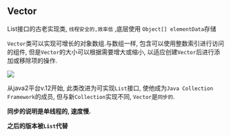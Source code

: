 ## Vector

List接口的古老实现类, `线程安全的,效率低` ,底层使用 `Object[] elementData`存储

`Vector`类可以实现可增长的对象数组.与数组一样, 包含可以使用整数索引进行访问的组件, 但是`Vector`的大小可以根据需要增大或缩小, 以适应创建`Vector`后进行添加或移除项的操作.

![](https://pic.superbed.cn/item/5dfee3c676085c32891bb3c1.jpg)

从java2平台v.12开始, 此类改进为可实现`List`接口, 使他成为`Java Collection Framework`的成员, 但与新`Collection`实现不同, `Vector`是`同步的`.

**同步的说明是单线程的, 速度慢.** 

**之后的版本被`List`代替**





